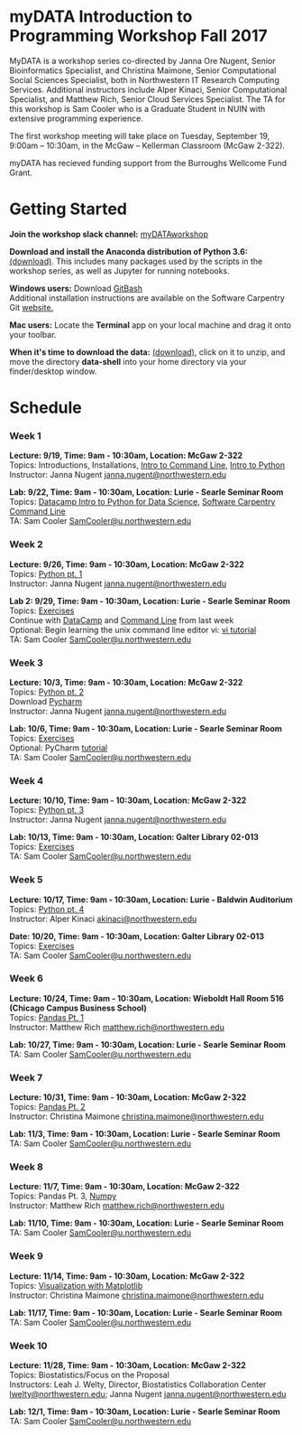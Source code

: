 # myDATA Introduction to Programming Workshop Fall 2017
 
MyDATA is a workshop series co-directed by Janna Ore Nugent, Senior Bioinformatics Specialist, and Christina Maimone, Senior Computational Social Sciences Specialist, both in Northwestern IT Research Computing Services.  Additional instructors include Alper Kinaci, Senior Computational Specialist, and Matthew Rich, Senior Cloud Services Specialist.  The TA for this workshop is Sam Cooler who is a Graduate Student in NUIN with extensive programming experience.

The first workshop meeting will take place on Tuesday, September 19, 9:00am – 10:30am, in the McGaw – Kellerman Classroom (McGaw 2-322). 

myDATA has recieved funding support from the Burroughs Wellcome Fund Grant.  

# Getting Started

**Join the workshop slack channel:** [myDATAworkshop](https://join.slack.com/t/mydataworkshop/signup)  

**Download and install the Anaconda distribution of Python 3.6:** [(download)](https://www.anaconda.com/download/). This includes many packages used by the scripts in the workshop series, as well as Jupyter for running notebooks.  

**Windows users:** Download [GitBash](https://git-for-windows.github.io/)  
Additional installation instructions are available on the Software Carpentry Git [website.](https://swcarpentry.github.io/workshop-template/#shell)  

**Mac users:** Locate the **Terminal** app on your local machine and drag it onto your toolbar. 

**When it's time to download the data:** [(download)](https://swcarpentry.github.io/shell-novice/data/shell-novice-data.zip), click on it to unzip, and move the directory **data-shell** into your home directory via your finder/desktop window.

# Schedule

### Week 1  
**Lecture: 9/19, Time: 9am - 10:30am, Location: McGaw 2-322**   
Topics:  Introductions, Installations, [Intro to Command Line](https://github.com/nuitrcs/commandlineworkshop), [Intro to Python](https://github.com/nuitrcs/pythonworkshops/tree/master/intropython/Part_1)  
Instructor: Janna Nugent janna.nugent@northwestern.edu  

**Lab: 9/22, Time: 9am - 10:30am, Location: Lurie - Searle Seminar Room**  
Topics: [Datacamp Intro to Python for Data Science](https://www.datacamp.com), [Software Carpentry Command Line](http://swcarpentry.github.io/shell-novice)  
TA: Sam Cooler SamCooler@u.northwestern.edu  


### Week 2
**Lecture: 9/26, Time: 9am - 10:30am, Location: McGaw 2-322**  
Topics:  [Python pt. 1](https://github.com/nuitrcs/pythonworkshops/tree/master/intropython/Part_1)  
Instructor: Janna Nugent janna.nugent@northwestern.edu  

**Lab 2: 9/29, Time: 9am - 10:30am, Location: Lurie - Searle Seminar Room**   
Topics: [Exercises](https://github.com/nuitrcs/pythonworkshops/tree/master/intropython/Part_1)  
        Continue with [DataCamp](https://www.datacamp.com) and [Command Line](http://swcarpentry.github.io/shell-novice) from last week  
        Optional: Begin learning the unix command line editor vi: [vi tutorial](https://ryanstutorials.net/linuxtutorial/vi.php)  
TA: Sam Cooler SamCooler@u.northwestern.edu  


### Week 3
**Lecture: 10/3, Time: 9am - 10:30am, Location: McGaw 2-322**  
Topics:  [Python pt. 2](https://github.com/nuitrcs/pythonworkshops/tree/master/intropython/Part_2)  
Download [Pycharm](https://www.google.com/url?sa=t&rct=j&q=&esrc=s&source=web&cd=2&ved=0ahUKEwjcjNT0w9LWAhVs4YMKHeLDB2QQjBAILjAB&url=https%3A%2F%2Fwww.jetbrains.com%2Fpycharm%2Fdownload%2F&usg=AOvVaw2RhCH20p1DCQQyTAsBicJ9)  
Instructor: Janna Nugent janna.nugent@northwestern.edu  

**Lab: 10/6, Time: 9am - 10:30am, Location: Lurie - Searle Seminar Room**  
Topics: [Exercises](https://github.com/nuitrcs/pythonworkshops/tree/master/intropython/Part_2)  
         Optional: PyCharm [tutorial](https://blog.jetbrains.com/pycharm/2016/01/introducing-getting-started-with-pycharm-video-tutorials/)  
TA: Sam Cooler SamCooler@u.northwestern.edu  


### Week 4
**Lecture: 10/10, Time: 9am - 10:30am, Location: McGaw 2-322**   
Topics:  [Python pt. 3](https://github.com/nuitrcs/pythonworkshops/tree/master/intropython/Part_3)  
Instructor: Janna Nugent janna.nugent@northwestern.edu  

**Lab: 10/13, Time: 9am - 10:30am, Location: Galter Library 02-013**  
Topics: [Exercises](https://github.com/nuitrcs/pythonworkshops/tree/master/intropython/Part_3)  
TA: Sam Cooler SamCooler@u.northwestern.edu  

### Week 5
**Lecture: 10/17, Time: 9am - 10:30am, Location: Lurie - Baldwin Auditorium**  
Topics:  [Python pt. 4](https://github.com/nuitrcs/pythonworkshops/tree/master/intropython/Part_4)  
Instructor: Alper Kinaci akinaci@northwestern.edu  

**Date: 10/20, Time: 9am - 10:30am, Location: Galter Library 02-013**  
Topics: [Exercises](https://github.com/nuitrcs/pythonworkshops/tree/master/intropython/Part_4)  
TA: Sam Cooler SamCooler@u.northwestern.edu  

### Week 6
**Lecture: 10/24, Time: 9am - 10:30am, Location: Wieboldt Hall Room 516 (Chicago Campus Business School)**  
Topics: [Pandas Pt. 1](https://github.com/nuitrcs/pythonworkshops/blob/master/dataanalysis/pandas/Part%201%20-%20Basics.ipynb)  
Instructor: Matthew Rich matthew.rich@northwestern.edu  

**Lab: 10/27, Time: 9am - 10:30am, Location: Lurie - Searle Seminar Room**  
TA: Sam Cooler SamCooler@u.northwestern.edu  

### Week 7
**Lecture: 10/31, Time: 9am - 10:30am, Location: McGaw 2-322**  
Topics:  [Pandas Pt. 2](https://github.com/nuitrcs/pythonworkshops/blob/master/dataanalysis/pandas/Part%202%20-%20Grouping%2C%20Plotting%2C%20%26%20Merging.ipynb)   
Instructor: Christina Maimone christina.maimone@northwestern.edu  

**Lab: 11/3, Time: 9am - 10:30am, Location: Lurie - Searle Seminar Room**   
TA: Sam Cooler SamCooler@u.northwestern.edu  

### Week 8  
**Lecture: 11/7, Time: 9am - 10:30am, Location: McGaw 2-322**   
Topics:  Pandas Pt. 3, [Numpy](https://github.com/nuitrcs/pythonworkshops/tree/master/dataanalysis/numpy)    
Instructor: Matthew Rich matthew.rich@northwestern.edu  

**Lab: 11/10, Time: 9am - 10:30am, Location: Lurie - Searle Seminar Room**   
TA: Sam Cooler SamCooler@u.northwestern.edu  

### Week 9
**Lecture: 11/14, Time: 9am - 10:30am, Location: McGaw 2-322**   
Topics:  [Visualization with Matplotlib](https://github.com/nuitrcs/pythonworkshops/tree/master/dataanalysis/visualization)       
Instructor: Christina Maimone christina.maimone@northwestern.edu  

**Lab: 11/17, Time: 9am - 10:30am, Location: Lurie - Searle Seminar Room**   
TA: Sam Cooler SamCooler@u.northwestern.edu  

### Week 10
**Lecture: 11/28, Time: 9am - 10:30am, Location: McGaw 2-322**    
Topics:  Biostatistics/Focus on the Proposal  
Instructors: Leah J. Welty, Director, Biostatistics Collaboration Center lwelty@northwestern.edu; Janna Nugent janna.nugent@northwestern.edu  

**Lab: 12/1, Time: 9am - 10:30am, Location: Lurie - Searle Seminar Room**    
TA: Sam Cooler SamCooler@u.northwestern.edu  
